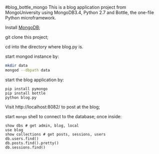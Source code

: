 #blog_bottle_mongo
This is a blog application project from MongoUniversity using MongoDB3.4,
Python 2.7 and Bottle, the one-file Python microframework.

Install [MongoDB](https://www.mongodb.com/download-center#community);

git clone this project;

cd into the directory where blog.py is.

start mongod instance by:
```sh
mkdir data
mongod --dbpath data
```
start the blog application by:
```
pip install pymongo
pip install bottle
python blog.py
```
Visit http://localhost:8082/ to post at the blog;

start `mongo` shell to connect to the database; once inside:
```
show dbs # get admin, blog, local
use blog
show collections # get posts, sessions, users
db.users.find()
db.posts.find().pretty()
db.sessions.find()
```
